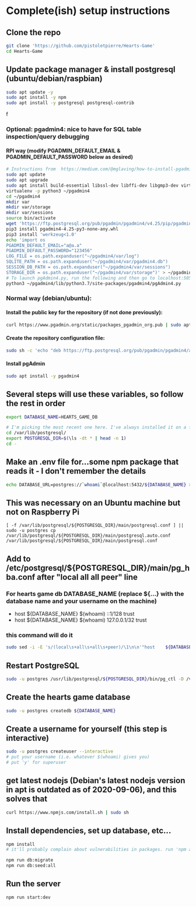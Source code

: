 # Complete(ish) setup instructions

## Clone the repo
```bash
git clone 'https://github.com/pistoletpierre/Hearts-Game'
cd Hearts-Game
```

## Update package manager & install postgresql (ubuntu/debian/raspbian)
```bash
sudo apt update -y
sudo apt install -y npm
sudo apt install -y postgresql postgresql-contrib
```
f
### Optional: pgadmin4: nice to have for SQL table inspection/query debugging
#### RPI way (modify PGADMIN_DEFAULT_EMAIL & PGADMIN_DEFAULT_PASSWORD below as desired)
```bash
# Instructions from  https://medium.com/@mglaving/how-to-install-pgadmin4-on-raspberry-pi-4-raspbian-10-buster-howto-guide-495dab15199d or https://web.archive.org/web/20200906211318/https://medium.com/@mglaving/how-to-install-pgadmin4-on-raspberry-pi-4-raspbian-10-buster-howto-guide-495dab15199d
sudo apt update
sudo apt upgrade
sudo apt install build-essential libssl-dev libffi-dev libgmp3-dev virtualenv python-pip libpq-dev python-dev python3 nano
virtualenv -p python3 ~/pgadmin4
cd ~/pgadmin4
mkdir var
mkdir var/storage
mkdir var/sessions
source bin/activate
wget 'https://ftp.postgresql.org/pub/pgadmin/pgadmin4/v4.25/pip/pgadmin4-4.25-py3-none-any.whl'
pip3 install pgadmin4-4.25-py3-none-any.whl
pip3 install 'werkzeug<1.0'
echo 'import os
PGADMIN_DEFAULT_EMAIL="a@a.a"
PGADMIN_DEFAULT_PASSWORD="123456"
LOG_FILE = os.path.expanduser("~/pgadmin4/var/log")
SQLITE_PATH = os.path.expanduser("~/pgadmin4/var/pgadmin4.db")
SESSION_DB_PATH = os.path.expanduser("~/pgadmin4/var/sessions")
STORAGE_DIR = os.path.expanduser("~/pgadmin4/var/storage")' > ~/pgadmin4/lib/python3.7/site-packages/pgadmin4/config_local.py
# To launch pgAdmin4.py, run the following and then go to localhost:5050 in a browser & authenticate with the credentials above
python3 ~/pgadmin4/lib/python3.7/site-packages/pgadmin4/pgAdmin4.py
```

### Normal way (debian/ubuntu):
#### Install the public key for the repository (if not done previously):
```bash
curl https://www.pgadmin.org/static/packages_pgadmin_org.pub | sudo apt-key add
```
#### Create the repository configuration file:
```bash
sudo sh -c 'echo "deb https://ftp.postgresql.org/pub/pgadmin/pgadmin4/apt/$(lsb_release -cs) pgadmin4 main" > /etc/apt/sources.list.d/pgadmin4.list && apt update'
```
#### Install pgAdmin
```bash
sudo apt install -y pgadmin4
```





## Several steps will use these variables, so follow the rest in order
```bash
export DATABASE_NAME=HEARTS_GAME_DB

# I'm picking the most recent one here. I've always installed it on a fresh machine, so this was trivial. If you have multiple versions installed, adjust the line setting POSTGRESQL_DIR
cd /var/lib/postgresql/
export POSTGRESQL_DIR=$(\ls -dt * | head -n 1)
cd -
```
## Make an .env file for...some npm package that reads it - I don't remember the details
```bash
echo DATABASE_URL=postgres://`whoami`@localhost:5432/${DATABASE_NAME} > .env
```

## This was necessary on an Ubuntu machine but not on Raspberry Pi
```
[ -f /var/lib/postgresql/${POSTGRESQL_DIR}/main/postgresql.conf ] ||
sudo -u postgres cp  /var/lib/postgresql/${POSTGRESQL_DIR}/main/postgresql.auto.conf /var/lib/postgresql/${POSTGRESQL_DIR}/main/postgresql.conf
```

## Add to /etc/postgresql/${POSTGRESQL_DIR}/main/pg_hba.conf after "local all all peer" line
### For hearts game db DATABASE_NAME (replace ${...} with the database name and your username on the machine)
- host    ${DATABASE_NAME}   $(whoami)             ::1/128                 trust
- host    ${DATABASE_NAME}   $(whoami)             127.0.0.1/32            trust

### this command will do it
```bash
sudo sed -i -E 's/(local\s+all\s+all\s+peer)/\1\n\n'"host    ${DATABASE_NAME}   $(whoami)             ::1\/128                 trust\nhost    ${DATABASE_NAME}   $(whoami)             127.0.0.1\/32            trust"'/g' /etc/postgresql/${POSTGRESQL_DIR}/main/pg_hba.conf
```

## Restart PostgreSQL
```bash
sudo -u postgres /usr/lib/postgresql/${POSTGRESQL_DIR}/bin/pg_ctl -D /var/lib/postgresql/${POSTGRESQL_DIR}/main restart
```

## Create the hearts game database
```bash
sudo -u postgres createdb ${DATABASE_NAME}
```

## Create a username for yourself (this step is interactive)
```bash
sudo -u postgres createuser --interactive
# put your username (i.e. whatever $(whoami) gives you)
# put 'y' for superuser
```

## get latest nodejs (Debian's latest nodejs version in apt is outdated as of 2020-09-06), and this solves that
```bash
curl https://www.npmjs.com/install.sh | sudo sh
```


## Install dependencies, set up database, etc...
```bash
npm install
# it'll probably complain about vulnerabilities in packages. run 'npm audit fix' to fix most, if not all, of these. 'npm audit fix --force' may be needed, though it may potentially break something (it didn't in my case)

npm run db:migrate
npm run db:seed:all
```

## Run the server
```bash
npm run start:dev
```
